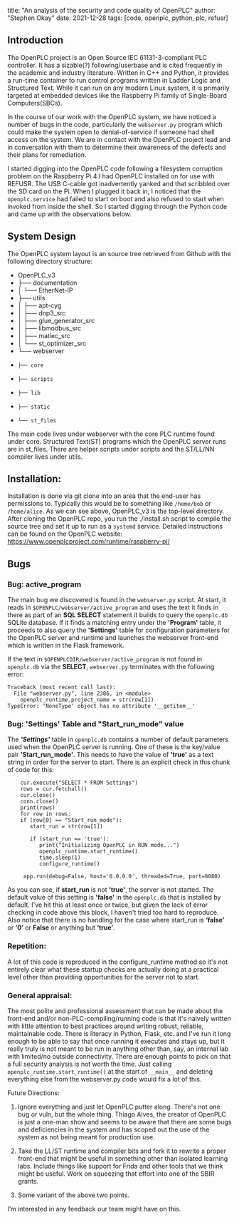 title: "An analysis of the security and code quality of OpenPLC"
author: "Stephen Okay"
date: 2021-12-28
tags: [code, openplc, python, plc, refusr]

Introduction
------------

The OpenPLC project is an Open Source IEC 61131-3-compliant PLC controller. It has a sizable(?) following/userbase and is cited frequently in the academic and industry literature. Written in C++ and Python, it provides a run-time container to run control programs written in Ladder Logic and Structured Text. While it can run on any modern Linux system, it is primarily targeted at embedded devices like the Raspberry Pi family of Single-Board Computers(SBCs).

In the course of our work with the OpenPLC system, we have noticed a number of bugs in the code, particularly the ```webserver.py``` program which could make the system open to denial-of-service if someone had shell access on the system. We are in contact with the OpenPLC project lead and in conversation with them to determine their awareness of the defects and their plans for remediation.

I started digging into the OpenPLC code following a filesystem corruption problem on the Raspberry Pi 4 I had OpenPLC installed on for use with REFUSR. The USB C-cable got inadvertently yanked and that scribbled over the SD card on the Pi. When I plugged it back in, I noticed that the ```openplc.service``` had failed to start on boot and also refused to start when invoked from inside the shell. So I started digging through the Python code and came up with the observations below.

System Design
-------------

The OpenPLC system layout is an source tree retrieved from Github with the following directory structure:

* OpenPLC_v3
* ├── documentation
* │   └── EtherNet-IP
* ├── utils
* │   ├── apt-cyg
* │   ├── dnp3_src
* │   ├── glue_generator_src
* │   ├── libmodbus_src
* │   ├── matiec_src
* │   └── st_optimizer_src
* └── webserver
*     ├── core
*     ├── scripts
*     ├── lib
*     ├── static
*     └── st_files


The main code lives under webserver with the core PLC runtime found under core. Structured Text(ST) programs which the OpenPLC server runs are in st_files. There are helper scripts under scripts and the ST/LL/NN compiler lives under utils.

Installation:
-------------

Installation is done via git clone into an area that the end-user has permissions to. Typically this would be to something like ```/home/bob``` or ```/home/alice```. As we can see above, OpenPLC_v3 is the top-level directory. After cloning the OpenPLC repo, you run the ./install.sh script to compile the source tree and set it up to run as a ```systemd``` service.
Detailed instructions can be found on the OpenPLC website:
https://www.openplcproject.com/runtime/raspberry-pi/

Bugs
----

### Bug: active_program

The main bug we discovered is found in the ```webserver.py``` script. At start, it reads in ```$OPENPLC/webserver/active_program``` and uses the text it finds in there as part of an **SQL SELECT** statement it builds to query the ```openplc.db``` SQLite database. If it finds a matching entry under the **'Program'** table, it proceeds to also query the **'Settings'** table for configuration parameters for the OpenPLC server and runtime and launches the webserver front-end which is written in the Flask framework.

If the text in ```$OPENPLCDIR/webserver/active_program``` is not found in ```openplc.db``` via the **SELECT**, ```webserver.py``` terminates with the following error:
```
Traceback (most recent call last):
  File "webserver.py", line 2386, in <module>
    openplc_runtime.project_name = str(row[1])
TypeError: 'NoneType' object has no attribute '__getitem__'
```

### Bug: 'Settings' Table and "Start_run_mode" value

The ***'Settings'*** table in ```openplc.db``` contains a number of default parameters used when the OpenPLC server is running. One of these is the key/value pair **'Start_run_mode'**. This needs to have the value of **'true'** as a text string in order for the server to start. There is an explicit check in this chunk of code for this:
```
    cur.execute("SELECT * FROM Settings")
    rows = cur.fetchall()
    cur.close()
    conn.close()
    print(rows)
    for row in rows:
    if (row[0] == "Start_run_mode"):
       start_run = str(row[1])

       if (start_run == 'true'):
          print("Initializing OpenPLC in RUN mode...")
          openplc_runtime.start_runtime()
          time.sleep(1)
          configure_runtime()

     app.run(debug=False, host='0.0.0.0', threaded=True, port=8080)
```

As you can see, if **start_run** is not **'true'**, the server is not started. The default value of this setting is **'false'** in the ```openplc.db``` that is installed by default. I've hit this at least once or twice, but given the lack of error checking in code above this block, I haven't tried too hard to reproduce. Also notice that there is no handling for the case where start_run is **‘false’** or **‘0’** or **False** or anything but **‘true’**.

### Repetition:

A lot of this code is reproduced in the configure_runtime method so it's not entirely clear what these startup checks are actually doing at a practical level other than providing opportunities for the server not to start.

### General appraisal:

The most polite and professional assessment that can be made about the front-end and/or non-PLC-compiling/running code is that it's naively written with little attention to best practices around writing robust, reliable, maintainable code. There is literacy in Python, Flask, etc. and I've run it long enough to be able to say that once running it executes and stays up, but it really truly is not meant to be run in anything other than, say, an internal lab with limited/no outside connectivity. There are enough points to pick on that a full security analysis is not worth the time. Just calling ```openplc_runtime.start_runtime()``` at the start of ```__main__``` and deleting everything else from the webserver.py code would fix a lot of this.

Future Directions:
1. Ignore everything and just let OpenPLC putter along. There's not one bug or vuln, but the whole thing. Thiago Alves, the creator of OpenPLC is just a one-man show and seems to be aware that there are some bugs and deficiencies in the system and has scoped out the use of the system as not being meant for production use.

2. Take the LL/ST runtime and compiler bits and fork it to rewrite a proper front-end that might be useful in something other than isolated learning labs. Include things like support for Frida and other tools that we think might be useful. Work on squeezing that effort into one of the SBIR grants.

3. Some variant of the above two points.

I’m interested in any feedback our team might have on this.
